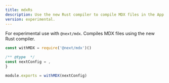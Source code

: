 ```yaml
---
title: mdxRs
description: Use the new Rust compiler to compile MDX files in the App Router.
version: experimental.
---
```


For experimental use with `@next/mdx`. Compiles MDX files using the new Rust compiler.

```js filename="next.config.js"
const withMDX = require('@next/mdx')()

/** @type  */
const nextConfig = ,
}

module.exports = withMDX(nextConfig)
```